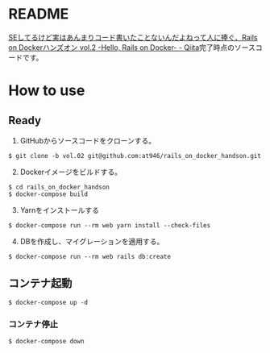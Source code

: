 # README
[SEしてるけど実はあんまりコード書いたことないんだよねって人に捧ぐ、Rails on Dockerハンズオン vol.2 -Hello, Rails on Docker- - Qiita](https://qiita.com/at-946/items/45ccca274b30268f68fc)完了時点のソースコードです。

# How to use
## Ready
1. GitHubからソースコードをクローンする。

```
$ git clone -b vol.02 git@github.com:at946/rails_on_docker_handson.git
```

2. Dockerイメージをビルドする。

```
$ cd rails_on_docker_handson
$ docker-compose build
```

3. Yarnをインストールする

```
$ docker-compose run --rm web yarn install --check-files
```

4. DBを作成し、マイグレーションを適用する。

```
$ docker-compose run --rm web rails db:create
```

## コンテナ起動
```
$ docker-compose up -d
```

### コンテナ停止
```
$ docker-compose down
```


